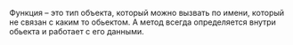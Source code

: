 Функция – это тип объекта, который можно вызвать по имени, который не связан с каким то обьектом. А метод всегда определяется внутри обьекта и работает с его данными.